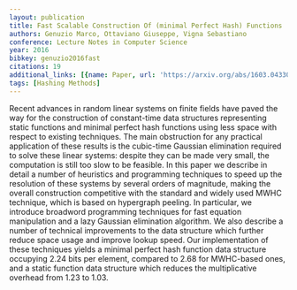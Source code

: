 ```yaml
---
layout: publication
title: Fast Scalable Construction Of (minimal Perfect Hash) Functions
authors: Genuzio Marco, Ottaviano Giuseppe, Vigna Sebastiano
conference: Lecture Notes in Computer Science
year: 2016
bibkey: genuzio2016fast
citations: 19
additional_links: [{name: Paper, url: 'https://arxiv.org/abs/1603.04330'}]
tags: [Hashing Methods]
---
```

Recent advances in random linear systems on finite fields have paved the way
for the construction of constant-time data structures representing static
functions and minimal perfect hash functions using less space with respect to
existing techniques. The main obstruction for any practical application of
these results is the cubic-time Gaussian elimination required to solve these
linear systems: despite they can be made very small, the computation is still
too slow to be feasible.
  In this paper we describe in detail a number of heuristics and programming
techniques to speed up the resolution of these systems by several orders of
magnitude, making the overall construction competitive with the standard and
widely used MWHC technique, which is based on hypergraph peeling. In
particular, we introduce broadword programming techniques for fast equation
manipulation and a lazy Gaussian elimination algorithm. We also describe a
number of technical improvements to the data structure which further reduce
space usage and improve lookup speed.
  Our implementation of these techniques yields a minimal perfect hash function
data structure occupying 2.24 bits per element, compared to 2.68 for MWHC-based
ones, and a static function data structure which reduces the multiplicative
overhead from 1.23 to 1.03.